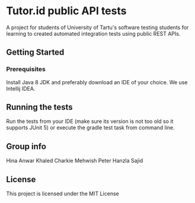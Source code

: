 # Tutor.id public API tests

A project for students of University of Tartu's software testing students for learning to created automated integration tests using public REST APIs.

## Getting Started

### Prerequisites

Install Java 8 JDK and preferably download an IDE of your choice. We use Intellij IDEA.

## Running the tests

Run the tests from your IDE (make sure its version is not too old so it supports JUnit 5)
or execute the gradle test task from command line.

## Group info

Hina Anwar
Khaled Charkie
Mehwish Peter
Hanzla Sajid

## License

This project is licensed under the MIT License
